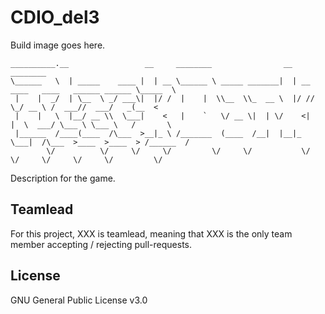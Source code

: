 # CDIO_del3

Build image goes here.

```                                            
__________.__                 __     ________                __                                 ________  
\______   \  | _____    ____ |  | __ \______ \ _____ _______|  | __ ____   ____   ______ ______ \_____  \
 |    |  _/  | \__  \ _/ ___\|  |/ /  |    |  \\__  \\_  __ \  |/ //    \_/ __ \ /  ___//  ___/   _(__  <
 |    |   \  |__/ __ \\  \___|    <   |    `   \/ __ \|  | \/    <|   |  \  ___/ \___ \ \___ \   /       \
 |______  /____(____  /\___  >__|_ \ /_______  (____  /__|  |__|_ \___|  /\___  >____  >____  > /______  /
        \/          \/     \/     \/         \/     \/           \/    \/     \/     \/     \/         \/

```

Description for the game.

## Teamlead

For this project, XXX is teamlead, meaning that XXX is the only team member accepting / rejecting pull-requests.

## License

GNU General Public License v3.0
